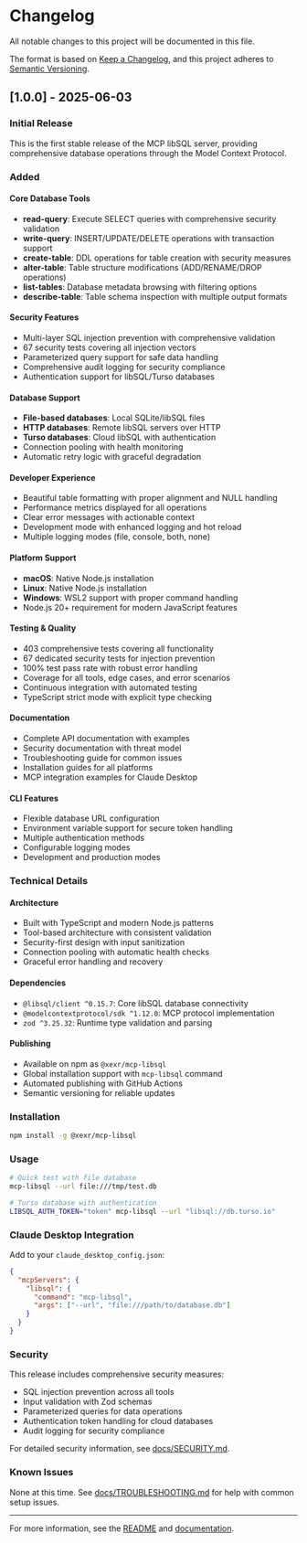 # Changelog

All notable changes to this project will be documented in this file.

The format is based on [Keep a Changelog](https://keepachangelog.com/en/1.0.0/),
and this project adheres to [Semantic Versioning](https://semver.org/spec/v2.0.0.html).

## [1.0.0] - 2025-06-03

### Initial Release

This is the first stable release of the MCP libSQL server, providing comprehensive database operations through the Model Context Protocol.

### Added

#### Core Database Tools
- **read-query**: Execute SELECT queries with comprehensive security validation
- **write-query**: INSERT/UPDATE/DELETE operations with transaction support  
- **create-table**: DDL operations for table creation with security measures
- **alter-table**: Table structure modifications (ADD/RENAME/DROP operations)
- **list-tables**: Database metadata browsing with filtering options
- **describe-table**: Table schema inspection with multiple output formats

#### Security Features
- Multi-layer SQL injection prevention with comprehensive validation
- 67 security tests covering all injection vectors
- Parameterized query support for safe data handling
- Comprehensive audit logging for security compliance
- Authentication support for libSQL/Turso databases

#### Database Support
- **File-based databases**: Local SQLite/libSQL files
- **HTTP databases**: Remote libSQL servers over HTTP
- **Turso databases**: Cloud libSQL with authentication
- Connection pooling with health monitoring
- Automatic retry logic with graceful degradation

#### Developer Experience
- Beautiful table formatting with proper alignment and NULL handling
- Performance metrics displayed for all operations
- Clear error messages with actionable context
- Development mode with enhanced logging and hot reload
- Multiple logging modes (file, console, both, none)

#### Platform Support
- **macOS**: Native Node.js installation
- **Linux**: Native Node.js installation  
- **Windows**: WSL2 support with proper command handling
- Node.js 20+ requirement for modern JavaScript features

#### Testing & Quality
- 403 comprehensive tests covering all functionality
- 67 dedicated security tests for injection prevention
- 100% test pass rate with robust error handling
- Coverage for all tools, edge cases, and error scenarios
- Continuous integration with automated testing
- TypeScript strict mode with explicit type checking

#### Documentation
- Complete API documentation with examples
- Security documentation with threat model
- Troubleshooting guide for common issues
- Installation guides for all platforms
- MCP integration examples for Claude Desktop

#### CLI Features
- Flexible database URL configuration
- Environment variable support for secure token handling
- Multiple authentication methods
- Configurable logging modes
- Development and production modes

### Technical Details

#### Architecture
- Built with TypeScript and modern Node.js patterns
- Tool-based architecture with consistent validation
- Security-first design with input sanitization
- Connection pooling with automatic health checks
- Graceful error handling and recovery

#### Dependencies
- `@libsql/client ^0.15.7`: Core libSQL database connectivity
- `@modelcontextprotocol/sdk ^1.12.0`: MCP protocol implementation
- `zod ^3.25.32`: Runtime type validation and parsing

#### Publishing
- Available on npm as `@xexr/mcp-libsql`
- Global installation support with `mcp-libsql` command
- Automated publishing with GitHub Actions
- Semantic versioning for reliable updates

### Installation

```bash
npm install -g @xexr/mcp-libsql
```

### Usage

```bash
# Quick test with file database
mcp-libsql --url file:///tmp/test.db

# Turso database with authentication
LIBSQL_AUTH_TOKEN="token" mcp-libsql --url "libsql://db.turso.io"
```

### Claude Desktop Integration

Add to your `claude_desktop_config.json`:

```json
{
  "mcpServers": {
    "libsql": {
      "command": "mcp-libsql",
      "args": ["--url", "file:///path/to/database.db"]
    }
  }
}
```

### Security

This release includes comprehensive security measures:
- SQL injection prevention across all tools
- Input validation with Zod schemas  
- Parameterized queries for data operations
- Authentication token handling for cloud databases
- Audit logging for security compliance

For detailed security information, see [docs/SECURITY.md](docs/SECURITY.md).

### Known Issues

None at this time. See [docs/TROUBLESHOOTING.md](docs/TROUBLESHOOTING.md) for help with common setup issues.

---

For more information, see the [README](README.md) and [documentation](docs/).
